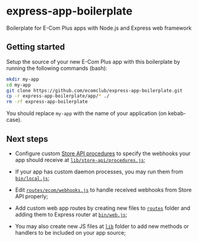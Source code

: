 # express-app-boilerplate

Boilerplate for E-Com Plus apps with Node.js and Express web framework

## Getting started

Setup the source of your new E-Com Plus app with this boilerplate
by running the following commands (bash):

```bash
mkdir my-app
cd my-app
git clone https://github.com/ecomclub/express-app-boilerplate.git
cp -r express-app-boilerplate/app/* ./
rm -rf express-app-boilerplate
```

You should replace `my-app` with the name of your
application (on kebab-case).

## Next steps

- Configure custom
[Store API procedures](https://developers.e-com.plus/docs/api/#/store/procedures/)
to specify the webhooks your app should receive
at [`lib/store-api/procedures.js`](https://github.com/ecomclub/express-app-boilerplate/blob/master/app/lib/store-api/procedures.js);

- If your app has custom daemon processes,
you may run them from
[`bin/local.js`](https://github.com/ecomclub/express-app-boilerplate/blob/master/app/bin/local.js);

- Edit
[`routes/ecom/webhooks.js`](https://github.com/ecomclub/express-app-boilerplate/blob/master/app/routes/ecom/webhook.js)
to handle received webhooks from Store API properly;

- Add custom web app routes by creating new files to
[`routes`](https://github.com/ecomclub/express-app-boilerplate/tree/master/app/routes)
folder and adding them to Express router at
[`bin/web.js`](https://github.com/ecomclub/express-app-boilerplate/blob/master/app/bin/web.js);

- You may also create new JS files at
[`lib`](https://github.com/ecomclub/express-app-boilerplate/tree/master/app/lib)
folder to add new methods or handlers to be included
on your app source;
